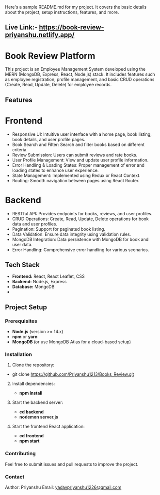 
Here's a sample README.md for my project. It covers the basic details about the project, setup instructions, features, and more.
## Live Link:- https://book-review-priyanshu.netlify.app/

# Book Review Platform

This project is an Employee Management System developed using the MERN (MongoDB, Express, React, Node.js) stack. It includes features such as employee registration, profile management, and basic CRUD operations (Create, Read, Update, Delete) for employee records.

## Features

# Frontend
- Responsive UI: Intuitive user interface with a home page, book listing, book details, and user profile pages.
- Book Search and Filter: Search and filter books based on different criteria.
- Review Submission: Users can submit reviews and rate books.
- User Profile Management: View and update user profile information.
- Error Handling & Loading States: Proper management of error and loading states to enhance user experience.
- State Management: Implemented using Redux or React Context.
- Routing: Smooth navigation between pages using React Router.
# Backend
- RESTful API: Provides endpoints for books, reviews, and user profiles.
- CRUD Operations: Create, Read, Update, Delete operations for book data and user profiles.
- Pagination: Support for paginated book listing.
- Data Validation: Ensure data integrity using validation rules.
- MongoDB Integration: Data persistence with MongoDB for book and user data.
- Error Handling: Comprehensive error handling for various scenarios.

## Tech Stack

- **Frontend:** React, React Leaflet, CSS
- **Backend:** Node.js, Express
- **Database:** MongoDB
-

## Project Setup

### Prerequisites

- **Node.js** (version >= 14.x)
- **npm** or **yarn**
- **MongoDB** (or use MongoDB Atlas for a cloud-based setup)

### Installation

1. Clone the repository:
   
 -  git clone https://github.com/Priyanshu1213/Books_Review.git
   

2. Install dependencies:
   
    - **npm install**

3. Start the backend server:

    - **cd backend**
    - **nodemon server.js**

4. Start the frontend React application:

    - **cd frontend**
    - **npm start**



### Contributing
Feel free to submit issues and pull requests to improve the project.

### Contact
Author: Priyanshu
Email: yadavpriyanshu1226@gmail.com
